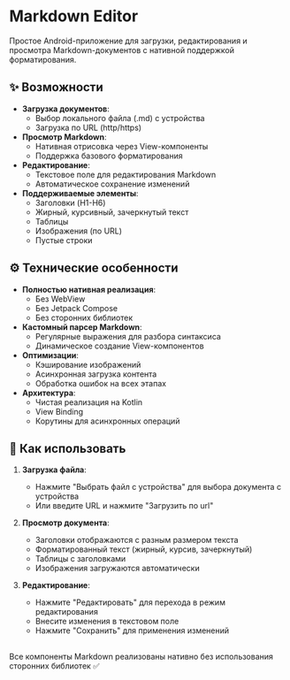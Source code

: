 # Markdown Editor

Простое Android-приложение для загрузки, редактирования и просмотра Markdown-документов с нативной поддержкой форматирования.

## ✨ Возможности

- **Загрузка документов**:
  - Выбор локального файла (.md) с устройства
  - Загрузка по URL (http/https)
- **Просмотр Markdown**:
  - Нативная отрисовка через View-компоненты
  - Поддержка базового форматирования
- **Редактирование**:
  - Текстовое поле для редактирования Markdown
  - Автоматическое сохранение изменений
- **Поддерживаемые элементы**:
  - Заголовки (H1-H6)
  - Жирный, курсивный, зачеркнутый текст
  - Таблицы
  - Изображения (по URL)
  - Пустые строки

## ⚙️ Технические особенности

- **Полностью нативная реализация**:
  - Без WebView
  - Без Jetpack Compose
  - Без сторонних библиотек
- **Кастомный парсер Markdown**:
  - Регулярные выражения для разбора синтаксиса
  - Динамическое создание View-компонентов
- **Оптимизации**:
  - Кэширование изображений
  - Асинхронная загрузка контента
  - Обработка ошибок на всех этапах
- **Архитектура**:
  - Чистая реализация на Kotlin
  - View Binding
  - Корутины для асинхронных операций

## 🚀 Как использовать

1. **Загрузка файла**:
   - Нажмите "Выбрать файл с устройства" для выбора документа с устройства
   - Или введите URL и нажмите "Загрузить по url"

2. **Просмотр документа**:
   - Заголовки отображаются с разным размером текста
   - Форматированный текст (жирный, курсив, зачеркнутый)
   - Таблицы с заголовками
   - Изображения загружаются автоматически

3. **Редактирование**:
   - Нажмите "Редактировать" для перехода в режим редактирования
   - Внесите изменения в текстовом поле
   - Нажмите "Сохранить" для применения изменений
  
## 
 Все компоненты Markdown реализованы нативно без использования сторонних библиотек ✅ 
